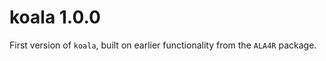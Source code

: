 # koala 1.0.0

First version of <code>koala</code>, built on earlier functionality from the <code>ALA4R</code> package.